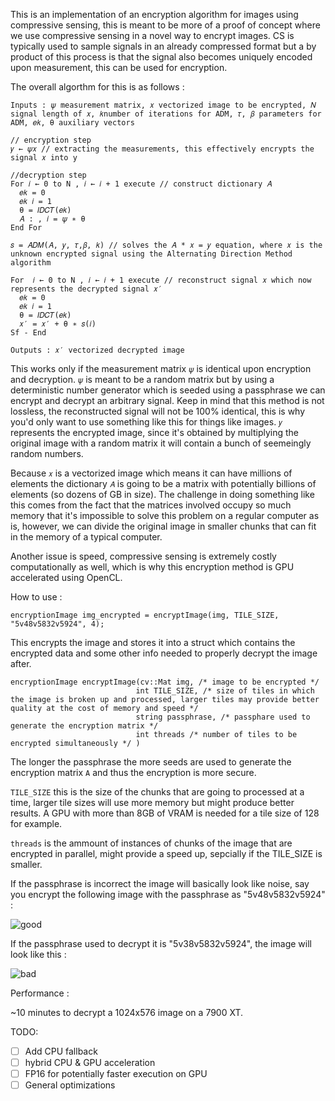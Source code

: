 This is an implementation of an encryption algorithm for images using compressive sensing, this is meant to be more of a proof of concept where we use compressive sensing in a novel way to encrypt images. CS is typically used to sample signals in an already compressed format but a by product of this process is that the signal also becomes uniquely encoded upon measurement, this can be used for encryption.

The overall algorthm for this is as follows : 

```
Inputs : 𝜓 measurement matrix, 𝑥 vectorized image to be encrypted, 𝑁 signal length of 𝑥, 𝑘number of iterations for ADM, 𝜏, 𝛽 parameters for ADM, 𝑒𝑘, θ auxiliary vectors

// encryption step
𝑦 ← 𝜓𝑥 // extracting the measurements, this effectively encrypts the signal 𝑥 into y

//decryption step
For 𝑖 ← 0 to N , 𝑖 ← 𝑖 + 1 execute // construct dictionary 𝐴
  𝑒𝑘 = 0
  𝑒𝑘 𝑖 = 1
  θ = 𝐼𝐷𝐶𝑇(𝑒𝑘)
  𝐴 : , 𝑖 = 𝜓 ∗ θ
End For

𝑠 = 𝐴𝐷𝑀(𝐴, 𝑦, 𝜏,𝛽, 𝑘) // solves the 𝐴 * 𝑥 = 𝑦 equation, where 𝑥 is the unknown encrypted signal using the Alternating Direction Method algorithm

For  𝑖 ← 0 to N , 𝑖 ← 𝑖 + 1 execute // reconstruct signal 𝑥 which now represents the decrypted signal 𝑥′
  𝑒𝑘 = 0
  𝑒𝑘 𝑖 = 1
  θ = 𝐼𝐷𝐶𝑇(𝑒𝑘)
  𝑥′ = 𝑥′ + θ ∗ 𝑠(𝑖)
Sf - End

Outputs : 𝑥′ vectorized decrypted image
```

This works only if the  measurement matrix ```𝜓``` is identical upon encryption and decryption. ```𝜓``` is meant to be a random matrix but by using a deterministic number generator which is seeded using a passphrase we can encrypt and decrypt an arbitrary signal. Keep in mind that this method is not lossless, the reconstructed signal will not be 100% identical, this is why you'd only want to use something like this for things like images. ```𝑦``` represents the encrypted image, since it's obtained by multiplying the original image with a random matrix it will contain a bunch of seemeingly random numbers.

Because ```𝑥``` is a vectorized image which means it can have millions of elements the dictionary ```𝐴``` is going to be a matrix with potentially billions of elements (so dozens of GB in size). The challenge in doing something like this comes from the fact that the matrices involved occupy so much memory that it's impossible to solve this problem on a regular computer as is, however, we can divide the original image in smaller chunks that can fit in the memory of a typical computer.

Another issue is speed, compressive sensing is extremely costly computationally as well, which is why this encryption method is GPU accelerated using OpenCL.

How to use :

```encryptionImage img_encrypted = encryptImage(img, TILE_SIZE, "5v48v5832v5924", 4);```

This encrypts the image and stores it into a struct which contains the encrypted data and some other info needed to properly decrypt the image after. 

```
encryptionImage encryptImage(cv::Mat img, /* image to be encrypted */
							int TILE_SIZE, /* size of tiles in which the image is broken up and processed, larger tiles may provide better quality at the cost of memory and speed */
							string passphrase, /* passphare used to generate the encryption matrix */
							int threads /* number of tiles to be encrypted simultaneously */ )
```

The longer the passphrase the more seeds are used to generate the encryption matrix ```A``` and thus the encryption is more secure. 

```TILE_SIZE``` this is the size of the chunks that are going to processed at a time, larger tile sizes will use more memory but might produce better results. A GPU with more than 8GB of VRAM is needed for a tile size of 128 for example.

```threads``` is the ammount of instances of chunks of the image that are encrypted in parallel, might provide a speed up, sepcially if the TILE_SIZE is smaller.

If the passphrase is incorrect the image will basically look like noise, say you encrypt the following image with the passphrase as "5v48v5832v5924" :

![good](https://github.com/Iordan-Iulian-Bogdan/Image-Encryption-App/assets/56405877/95477a8c-4e1c-44e7-b4aa-dc5c2ee7c21b)

If the passphrase used to decrypt it is "5v38v5832v5924", the image will look like this :

![bad](https://github.com/Iordan-Iulian-Bogdan/Image-Encryption-App/assets/56405877/30d58d75-330c-4df6-8dec-c28d3eae05ea)

Performance : 

~10 minutes to decrypt a 1024x576 image on a 7900 XT.

TODO:
- [ ] Add CPU fallback
- [ ] hybrid CPU & GPU acceleration 
- [ ] FP16 for potentially faster execution on GPU
- [ ] General optimizations
